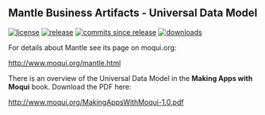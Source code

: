 ## Mantle Business Artifacts - Universal Data Model

[![license](http://img.shields.io/badge/license-CC0%201.0%20Universal-blue.svg)](https://github.com/moqui/mantle-udm/blob/master/LICENSE.md)
[![release](http://img.shields.io/github/release/moqui/mantle-udm.svg)](https://github.com/moqui/mantle-udm/releases)
[![commits since release](http://img.shields.io/github/commits-since/moqui/mantle-udm/v1.0.0.svg)](https://github.com/moqui/mantle-udm/commits/master)
[![downloads](http://img.shields.io/github/downloads/moqui/mantle-udm/total.svg)](https://github.com/moqui/mantle-udm/releases)

For details about Mantle see its page on moqui.org:

<http://www.moqui.org/mantle.html>

There is an overview of the Universal Data Model in the **Making Apps with Moqui** book. Download the PDF here:

<http://www.moqui.org/MakingAppsWithMoqui-1.0.pdf>
